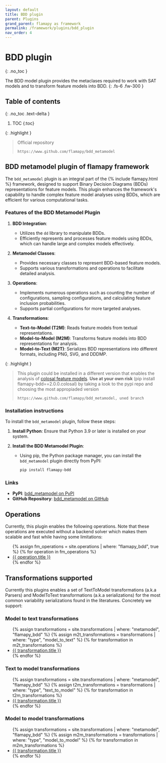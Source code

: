 ```yaml
---
layout: default
title: BDD plugin
parent: Plugins
grand_parent: flamapy as framework
permalink: /framework/plugins/bdd_plugin
nav_order: 4
---
```


# BDD plugin
{: .no_toc }

The BDD model plugin provides the metaclases required to work with 
SAT models and to transform feature models into BDD.
{: .fs-6 .fw-300 }

## Table of contents
{: .no_toc .text-delta }

1. TOC
{:toc}

{: .highlight }
> Official repository
>
> ```
> https://www.github.com/flamapy/bdd_metamodel
> ```

## BDD metamodel plugin of flamapy framework

The `bdd_metamodel` plugin is an integral part of the {% include flamapy.html %} framework, designed to support Binary Decision Diagrams (BDDs) representations for feature models. This plugin enhances the framework's capability to handle complex feature model analyses using BDDs, which are efficient for various computational tasks.

### Features of the BDD Metamodel Plugin

1. **BDD Integration**:
   - Utilizes the `dd` library to manipulate BDDs.
   - Efficiently represents and processes feature models using BDDs, which can handle large and complex models effectively.

2. **Metamodel Classes**:
   - Provides necessary classes to represent BDD-based feature models.
   - Supports various transformations and operations to facilitate detailed analysis.

3. **Operations**:
   - Implements numerous operations such as counting the number of configurations, sampling configurations, and calculating feature inclusion probabilities.
   - Supports partial configurations for more targeted analyses.

4. **Transformations**:
   - **Text-to-Model (T2M)**: Reads feature models from textual representations.
   - **Model-to-Model (M2M)**: Transforms feature models into BDD representations for analysis.
   - **Model-to-Text (M2T)**: Serializes BDD representations into different formats, including PNG, SVG, and DDDMP.


{: .highlight }
> This plugin could be installed in a different version that enables the analysis of [colosal feature models](https://doi.org/10.1007/s10664-021-10102-5). **Use at your own risk** (pip install flamapy-bdd==2.0.0.colosal) by taking a look to the pypi repo and choosing the most appropiaded version
>
> ```
> https://www.github.com/flamapy/bdd_metamodel, uned branch
> ```

### Installation instructions

To install the `bdd_metamodel` plugin, follow these steps:

1. **Install Python**: Ensure that Python 3.9 or later is installed on your system.

2. **Install the BDD Metamodel Plugin**:
   - Using pip, the Python package manager, you can install the `bdd_metamodel` plugin directly from PyPI:
     ```bash
     pip install flamapy-bdd
     ```

### Links

- **PyPI**: [bdd_metamodel on PyPI](https://pypi.org/project/flamapy-bdd/)
- **GitHub Repository**: [bdd_metamodel on GitHub](https://github.com/flamapy/bdd_metamodel)


## Operations

Currently, this plugin enables the following operations. Note that these operations are executed without a backend solver which makes them scalable and fast while having some limitations:

<ul>
  {% assign fm_operations = site.operations | where: "flamapy_bdd", true %}
  {% for operation in fm_operations %}
    <li><a href="{{ operation.url }}">{{ operation.title }}</a></li>
  {% endfor %}
</ul>


## Transformations supported

Currently this plugins enables a set of TextToModel transformations (a.k.a Parsers) and ModelToText transformations (a.k.a serializations) for the most common variability serializations found in the literatures. Concretely we support:

### Model to text transformations
<ul>
  {% assign transformations = site.transformations | where: "metamodel", "flamapy_bdd" %}
  {% assign m2t_transformations = transformations | where: "type", "model_to_text" %}
  {% for transformation in m2t_transformations %}
    <li><a href="{{ transformation.url }}">{{ transformation.title }}</a></li>
  {% endfor %}
</ul>

### Text to model transformations
<ul>
  {% assign transformations = site.transformations | where: "metamodel", "flamapy_bdd" %}
  {% assign t2m_transformations = transformations | where: "type", "text_to_model" %}
  {% for transformation in t2m_transformations %}
    <li><a href="{{ transformation.url }}">{{ transformation.title }}</a></li>
  {% endfor %}
</ul>

### Model to model transformations
<ul>
  {% assign transformations = site.transformations | where: "metamodel", "flamapy_bdd" %}
  {% assign m2m_transformations = transformations | where: "type", "model_to_model" %}
  {% for transformation in m2m_transformations %}
    <li><a href="{{ transformation.url }}">{{ transformation.title }}</a></li>
  {% endfor %}
</ul>
